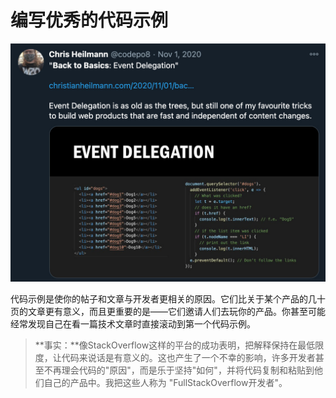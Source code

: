 编写优秀的代码示例
==================

![带有代码示例的推文截图](../images/e6c9d24ely1h0anx4wh5oj20x00oyn12.jpg)

代码示例是使你的帖子和文章与开发者更相关的原因。它们比关于某个产品的几十页的文章更有意义，而且更重要的是——它们邀请人们去玩你的产品。你甚至可能经常发现自己在看一篇技术文章时直接滚动到第一个代码示例。

> **事实：**像StackOverflow这样的平台的成功表明，把解释保持在最低限度，让代码来说话是有意义的。这也产生了一个不幸的影响，许多开发者甚至不再理会代码的"原因"，而是乐于坚持"如何"，并将代码复制和粘贴到他们自己的产品中。我把这些人称为 "FullStackOverflow开发者"。